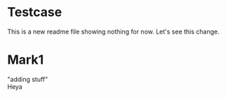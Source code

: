 # Testcase
This is a new readme file showing nothing for now.
Let's see this change.

# Mark1

"adding stuff" <br> Heya